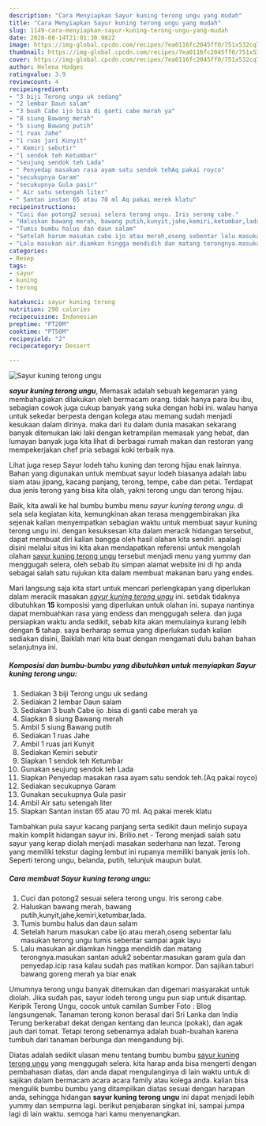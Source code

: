 ```yaml
---
description: "Cara Menyiapkan Sayur kuning terong ungu yang mudah"
title: "Cara Menyiapkan Sayur kuning terong ungu yang mudah"
slug: 1149-cara-menyiapkan-sayur-kuning-terong-ungu-yang-mudah
date: 2020-08-14T21:01:30.982Z
image: https://img-global.cpcdn.com/recipes/7ea0116fc2045ff0/751x532cq70/sayur-kuning-terong-ungu-foto-resep-utama.jpg
thumbnail: https://img-global.cpcdn.com/recipes/7ea0116fc2045ff0/751x532cq70/sayur-kuning-terong-ungu-foto-resep-utama.jpg
cover: https://img-global.cpcdn.com/recipes/7ea0116fc2045ff0/751x532cq70/sayur-kuning-terong-ungu-foto-resep-utama.jpg
author: Helena Hodges
ratingvalue: 3.9
reviewcount: 4
recipeingredient:
- "3 biji Terong ungu uk sedang"
- "2 lembar Daun salam"
- "3 buah Cabe ijo bisa di ganti cabe merah ya"
- "8 siung Bawang merah"
- "5 siung Bawang putih"
- "1 ruas Jahe"
- "1 ruas jari Kunyit"
- " Kemiri sebutir"
- "1 sendok teh Ketumbar"
- "seujung sendok teh Lada"
- " Penyedap masakan rasa ayam satu sendok tehAq pakai royco"
- "secukupnya Garam"
- "secukupnya Gula pasir"
- " Air satu setengah liter"
- " Santan instan 65 atau 70 ml Aq pakai merek klatu"
recipeinstructions:
- "Cuci dan potong2 sesuai selera terong ungu. Iris serong cabe."
- "Haluskan bawang merah, bawang putih,kunyit,jahe,kemiri,ketumbar,lada."
- "Tumis bumbu halus dan daun salam"
- "Setelah harum masukan cabe ijo atau merah,oseng sebentar lalu masukan terong ungu tumis sebentar sampai agak layu"
- "Lalu masukan air.diamkan hingga mendidih dan matang terongnya.masukan santan aduk2 sebentar.masukan garam gula dan penyedap.icip rasa kalau sudah pas matikan kompor. Dan sajikan.taburi bawang goreng merah ya biar enak"
categories:
- Resep
tags:
- sayur
- kuning
- terong

katakunci: sayur kuning terong 
nutrition: 298 calories
recipecuisine: Indonesian
preptime: "PT20M"
cooktime: "PT50M"
recipeyield: "2"
recipecategory: Dessert

---
```



![Sayur kuning terong ungu](https://img-global.cpcdn.com/recipes/7ea0116fc2045ff0/751x532cq70/sayur-kuning-terong-ungu-foto-resep-utama.jpg)

<b><i>sayur kuning terong ungu</i></b>, Memasak adalah sebuah kegemaran yang membahagiakan dilakukan oleh bermacam orang. tidak hanya para ibu ibu, sebagian cowok juga cukup banyak yang suka dengan hobi ini. walau hanya untuk sekedar berpesta dengan kolega atau memang sudah menjadi kesukaan dalam dirinya. maka dari itu dalam dunia masakan sekarang banyak ditemukan laki laki dengan ketrampilan memasak yang hebat, dan lumayan banyak juga kita lihat di berbagai rumah makan dan restoran yang mempekerjakan chef pria sebagai koki terbaik nya.

Lihat juga resep Sayur lodeh tahu kuning dan terong hijau enak lainnya. Bahan yang digunakan untuk membuat sayur lodeh biasanya adalah labu siam atau jipang, kacang panjang, terong, tempe, cabe dan petai. Terdapat dua jenis terong yang bisa kita olah, yakni terong ungu dan terong hijau.

Baik, kita awali ke hal bumbu bumbu menu <i>sayur kuning terong ungu</i>. di sela sela kegiatan kita, kemungkinan akan terasa menggembirakan jika sejenak kalian menyempatkan sebagian waktu untuk membuat sayur kuning terong ungu ini. dengan kesuksesan kita dalam meracik hidangan tersebut, dapat membuat diri kalian bangga oleh hasil olahan kita sendiri. apalagi disini melalui situs ini kita akan mendapatkan referensi untuk mengolah olahan <u>sayur kuning terong ungu</u> tersebut menjadi menu yang yummy dan menggugah selera, oleh sebab itu simpan alamat website ini di hp anda sebagai salah satu rujukan kita dalam membuat makanan baru yang endes.


Mari langsung saja kita start untuk mencari perlengkapan yang diperlukan dalam meracik masakan <u><i>sayur kuning terong ungu</i></u> ini. setidak tidaknya dibutuhkan <b>15</b> komposisi yang diperlukan untuk olahan ini. supaya nantinya dapat membuahkan rasa yang endess dan menggugah selera. dan juga persiapkan waktu anda sedikit, sebab kita akan memulainya kurang lebih dengan <b>5</b> tahap. saya berharap semua yang diperlukan sudah kalian sediakan disini, Baiklah mari kita buat dengan mengamati dulu bahan bahan selanjutnya ini.

<!--inarticleads1-->

##### Komposisi dan bumbu-bumbu yang dibutuhkan untuk menyiapkan Sayur kuning terong ungu:

1. Sediakan 3 biji Terong ungu uk sedang
1. Sediakan 2 lembar Daun salam
1. Sediakan 3 buah Cabe ijo .bisa di ganti cabe merah ya
1. Siapkan 8 siung Bawang merah
1. Ambil 5 siung Bawang putih
1. Sediakan 1 ruas Jahe
1. Ambil 1 ruas jari Kunyit
1. Sediakan  Kemiri sebutir
1. Siapkan 1 sendok teh Ketumbar
1. Gunakan seujung sendok teh Lada
1. Siapkan  Penyedap masakan rasa ayam satu sendok teh.(Aq pakai royco)
1. Sediakan secukupnya Garam
1. Gunakan secukupnya Gula pasir
1. Ambil  Air satu setengah liter
1. Siapkan  Santan instan 65 atau 70 ml. Aq pakai merek klatu


Tambahkan pula sayur kacang panjang serta sedikit daun melinjo supaya makin komplit hidangan sayur ini. Brilio.net - Terong menjadi salah satu sayur yang kerap diolah menjadi masakan sederhana nan lezat. Terong yang memiliki tekstur daging lembut ini rupanya memiliki banyak jenis loh. Seperti terong ungu, belanda, putih, telunjuk maupun bulat. 

<!--inarticleads2-->

##### Cara membuat Sayur kuning terong ungu:

1. Cuci dan potong2 sesuai selera terong ungu. Iris serong cabe.
1. Haluskan bawang merah, bawang putih,kunyit,jahe,kemiri,ketumbar,lada.
1. Tumis bumbu halus dan daun salam
1. Setelah harum masukan cabe ijo atau merah,oseng sebentar lalu masukan terong ungu tumis sebentar sampai agak layu
1. Lalu masukan air.diamkan hingga mendidih dan matang terongnya.masukan santan aduk2 sebentar.masukan garam gula dan penyedap.icip rasa kalau sudah pas matikan kompor. Dan sajikan.taburi bawang goreng merah ya biar enak


Umumnya terong ungu banyak ditemukan dan digemari masyarakat untuk diolah. Jika sudah pas, sayur lodeh terong ungu pun siap untuk disantap. Keripik Terong Ungu, cocok untuk camilan Sumber Foto : Blog langsungenak. Tanaman terong konon berasal dari Sri Lanka dan India Terung berkerabat dekat dengan kentang dan leunca (pokak), dan agak jauh dari tomat. Tetapi terong sebenarnya adalah buah-buahan karena tumbuh dari tanaman berbunga dan mengandung biji. 

Diatas adalah sedikit ulasan menu tentang bumbu bumbu <u>sayur kuning terong ungu</u> yang menggugah selera. kita harap anda bisa mengerti dengan pembahasan diatas, dan anda dapat mengulanginya di lain waktu untuk di sajikan dalam bermacam acara acara family atau kolega anda. kalian bisa mengulik bumbu bumbu yang ditampilkan diatas sesuai dengan harapan anda, sehingga hidangan <b>sayur kuning terong ungu</b> ini dapat menjadi lebih yummy dan sempurna lagi. berikut penjabaran singkat ini, sampai jumpa lagi di lain waktu. semoga hari kamu menyenangkan.
